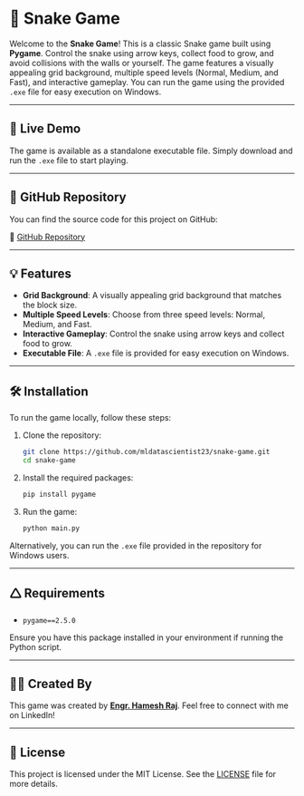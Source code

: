 # 🐍 Snake Game

Welcome to the **Snake Game**! This is a classic Snake game built using **Pygame**. Control the snake using arrow keys, collect food to grow, and avoid collisions with the walls or yourself. The game features a visually appealing grid background, multiple speed levels (Normal, Medium, and Fast), and interactive gameplay. You can run the game using the provided `.exe` file for easy execution on Windows.

---

## 🚀 Live Demo

The game is available as a standalone executable file. Simply download and run the `.exe` file to start playing.

---

## 💂 GitHub Repository

You can find the source code for this project on GitHub:

🔗 [GitHub Repository](https://github.com/mldatascientist23/snake-game)

---

## 💡 Features

- **Grid Background**: A visually appealing grid background that matches the block size.
- **Multiple Speed Levels**: Choose from three speed levels: Normal, Medium, and Fast.
- **Interactive Gameplay**: Control the snake using arrow keys and collect food to grow.
- **Executable File**: A `.exe` file is provided for easy execution on Windows.

---

## 🛠️ Installation

To run the game locally, follow these steps:

1. Clone the repository:

    ```bash
    git clone https://github.com/mldatascientist23/snake-game.git
    cd snake-game
    ```

2. Install the required packages:

    ```bash
    pip install pygame
    ```

3. Run the game:

    ```bash
    python main.py
    ```

Alternatively, you can run the `.exe` file provided in the repository for Windows users.

---

## 🛆 Requirements

- `pygame==2.5.0`

Ensure you have this package installed in your environment if running the Python script.

---

## 🧑‍💻 Created By

This game was created by **[Engr. Hamesh Raj](https://www.linkedin.com/in/datascientisthameshraj/)**. Feel free to connect with me on LinkedIn!

---

## 📝 License

This project is licensed under the MIT License. See the [LICENSE](LICENSE) file for more details.